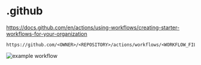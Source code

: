 # .github


https://docs.github.com/en/actions/using-workflows/creating-starter-workflows-for-your-organization


```
https://github.com/<OWNER>/<REPOSITORY>/actions/workflows/<WORKFLOW_FILE>/badge.svg
```

![example workflow](https://github.com/swibrow/.githuv/actions/workflows/hello-world.yml/badge.svg)